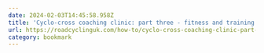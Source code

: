 ```yaml
---
date: 2024-02-03T14:45:58.958Z
title: 'Cyclo-cross coaching clinic: part three - fitness and training sessions'
url: https://roadcyclinguk.com/how-to/cyclo-cross-coaching-clinic-part-three-fitness-and-training-sessions.html
category: bookmark
---
```

